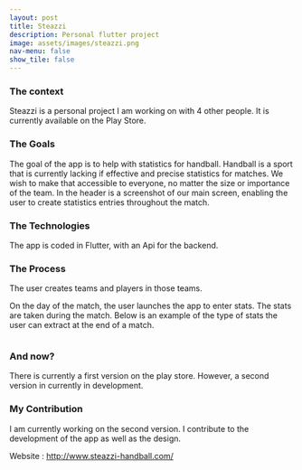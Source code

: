 ```yaml
---
layout: post
title: Steazzi
description: Personal flutter project
image: assets/images/steazzi.png
nav-menu: false
show_tile: false
---
```


<h3>The context</h3>
<p>Steazzi is a personal project I am working on with 4 other people. It is currently available on the Play Store.</p>

<h3>The Goals</h3>
<p>The goal of the app is to help with statistics for handball. Handball is a sport that is currently lacking if effective and precise statistics for matches. We wish to make that accessible to everyone, no matter the size or importance of the team. In the header is a screenshot of our main screen, enabling the user to create statistics entries throughout the match.</p>

<h3>The Technologies</h3>
<p>The app is coded in Flutter, with an Api for the backend.</p>

<h3>The Process</h3>
<p>The user creates teams and players in those teams.</p>
<p>On the day of the match, the user launches the app to enter stats. The stats are taken during the match. Below is an example of the type of stats the user can extract at the end of a match.</p>
<img src="/forty-jekyll-theme/assets/images/steazziStats.png" alt="" data-position="top center" />

<h3>And now?</h3>
<p>There is currently a first version on the play store. However, a second version in currently in development.</p>
<h3>My Contribution</h3>
<p>I am currently working on the second version. I contribute to the development of the app as well as the design.</p>

<p>Website : <a href="http://www.steazzi-handball.com/">http://www.steazzi-handball.com/</a></p>
